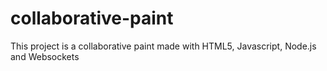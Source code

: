 # collaborative-paint
This project is a collaborative paint made with HTML5, Javascript, Node.js and Websockets
